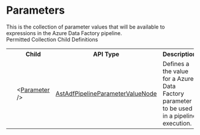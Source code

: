 # Parameters

<div class="LanguageSummary"><div class ="SummaryItem">This is the collection of parameter values that will be available to expressions in the Azure Data Factory pipeline.</div></div><div class="SchemaBindingGroup"><div class="SchemaBindingGroupHeader">Permitted Collection Child Definitions</div><table id="SchemaBindingList" class="SchemaBindingList"><tbody><tr><th class="SchemaBindingIconColumnHeader">&nbsp;</th><th class="SchemaBindingNameColumnHeader">Child</th><th class="SchemaBindingTypeColumnHeader">API Type</th><th class="SchemaBindingSummaryColumnHeader">Description</th></tr><tr class="cd0"><td class="SchemaBindingIcon"><div class="NotRequired" /></td><td class="SchemaBindingName"><span class="punc">&lt;</span><a href=Varigence.Languages.Biml.DataFactory.AstAdfPipelineParameterValueNode.html">Parameter</a><span class="punc"> /&gt;</span></td><td class="SchemaBindingType"><a href="../api-reference/Varigence.Languages.Biml.DataFactory.AstAdfPipelineParameterValueNode.html">AstAdfPipelineParameterValueNode</a></td><td class="SchemaBindingSummary">Defines a the value for a Azure Data Factory parameter to be used in a pipeline execution.</td></tr></tbody></table></div>